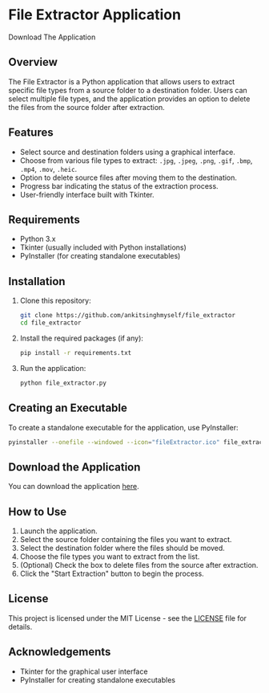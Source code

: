 # File Extractor Application
Download The Application 
## Overview
The File Extractor is a Python application that allows users to extract specific file types from a source folder to a destination folder. Users can select multiple file types, and the application provides an option to delete the files from the source folder after extraction.

## Features
- Select source and destination folders using a graphical interface.
- Choose from various file types to extract: `.jpg`, `.jpeg`, `.png`, `.gif`, `.bmp`, `.mp4`, `.mov`, `.heic`.
- Option to delete source files after moving them to the destination.
- Progress bar indicating the status of the extraction process.
- User-friendly interface built with Tkinter.

## Requirements
- Python 3.x
- Tkinter (usually included with Python installations)
- PyInstaller (for creating standalone executables)

## Installation
1. Clone this repository:
   ```bash
   git clone https://github.com/ankitsinghmyself/file_extractor
   cd file_extractor
   ```

2. Install the required packages (if any):
   ```bash
   pip install -r requirements.txt
   ```

3. Run the application:
   ```bash
   python file_extractor.py
   ```

## Creating an Executable
To create a standalone executable for the application, use PyInstaller:
```bash
pyinstaller --onefile --windowed --icon="fileExtractor.ico" file_extractor.py
```


## Download the Application
You can download the application [here](https://github.com/ankitsinghmyself/file_extractor/raw/refs/heads/master/file_extractor.exe).

## How to Use
1. Launch the application.
2. Select the source folder containing the files you want to extract.
3. Select the destination folder where the files should be moved.
4. Choose the file types you want to extract from the list.
5. (Optional) Check the box to delete files from the source after extraction.
6. Click the "Start Extraction" button to begin the process.

## License
This project is licensed under the MIT License - see the [LICENSE](LICENSE) file for details.

## Acknowledgements
- Tkinter for the graphical user interface
- PyInstaller for creating standalone executables

